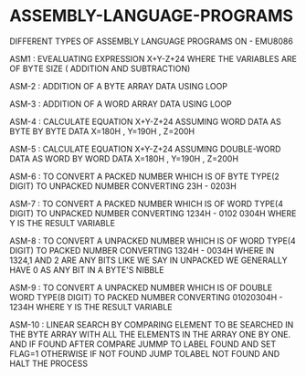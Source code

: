 # ASSEMBLY-LANGUAGE-PROGRAMS

DIFFERENT TYPES OF ASSEMBLY LANGUAGE PROGRAMS ON - EMU8086

ASM1 : EVEALUATING EXPRESSION X+Y-Z+24 WHERE THE VARIABLES ARE OF BYTE SIZE ( ADDITION AND SUBTRACTION)

ASM-2 : ADDITION OF A BYTE ARRAY DATA USING LOOP

ASM-3 :  ADDITION OF A WORD ARRAY DATA USING LOOP

ASM-4 : CALCULATE EQUATION X+Y-Z+24 ASSUMING WORD DATA AS BYTE BY BYTE DATA
        X=180H , Y=190H , Z=200H

ASM-5 : CALCULATE EQUATION X+Y-Z+24 ASSUMING DOUBLE-WORD DATA AS WORD BY WORD DATA
        X=180H , Y=190H , Z=200H

ASM-6 : TO CONVERT A PACKED NUMBER WHICH IS OF BYTE TYPE(2 DIGIT)  TO UNPACKED NUMBER
	 CONVERTING 23H - 0203H

ASM-7 : TO CONVERT A PACKED NUMBER WHICH IS OF WORD TYPE(4 DIGIT)  TO UNPACKED NUMBER
	CONVERTING 1234H - 0102 0304H WHERE Y IS THE RESULT VARIABLE 

ASM-8 : TO CONVERT A UNPACKED NUMBER WHICH IS OF WORD TYPE(4 DIGIT) TO PACKED NUMBER
	CONVERTING 1324H - 0034H WHERE IN 1324,1 AND 2 ARE ANY BITS LIKE WE SAY IN UNPACKED
	WE GENERALLY HAVE 0 AS ANY BIT IN A BYTE'S NIBBLE

ASM-9 : TO CONVERT A UNPACKED NUMBER WHICH IS OF DOUBLE WORD TYPE(8 DIGIT) TO PACKED NUMBER
	CONVERTING 01020304H - 1234H WHERE Y IS THE RESULT VARIABLE

ASM-10 : LINEAR SEARCH BY COMPARING ELEMENT TO BE SEARCHED IN THE BYTE ARRAY WITH ALL THE
	 ELEMENTS IN THE ARRAY ONE BY ONE. AND IF FOUND AFTER COMPARE JUMMP TO LABEL FOUND
	 AND SET FLAG=1 OTHERWISE IF NOT FOUND JUMP TOLABEL NOT FOUND AND HALT THE PROCESS 
